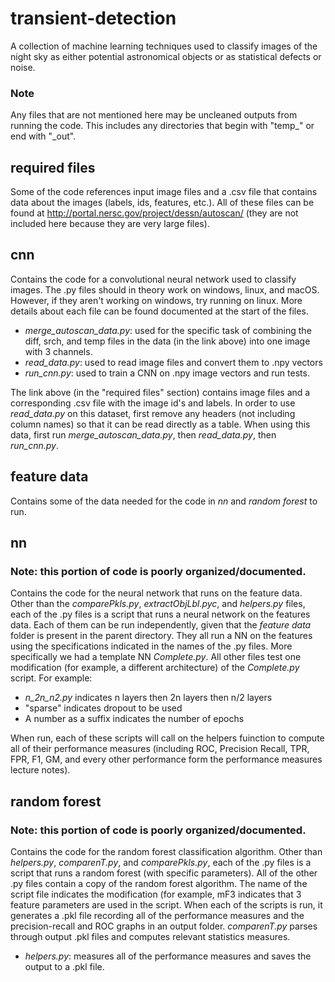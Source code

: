 # transient-detection
A collection of machine learning techniques used to classify images of the
night sky as either potential astronomical objects or as statistical defects or
noise.

### Note
Any files that are not mentioned here may be uncleaned outputs from
running the code. This includes any directories that begin with "temp\_" or
end with "\_out".

## required files
Some of the code references input image files and a .csv file that
contains data about the images (labels, ids, features, etc.). All of these
files can be found at http://portal.nersc.gov/project/dessn/autoscan/ (they
are not included here because they are very large files).

## cnn
Contains the code for a convolutional neural network used to classify images.
The .py files should in theory work on windows, linux, and macOS. However, if
they aren't working on windows, try running on linux. More details about each file
can be found documented at the start of the files.
- *merge_autoscan_data.py*: used for the specific task of combining the diff, srch,
and temp files in the data (in the link above) into one image with 3 channels.
- *read_data.py*: used to read image files and convert them to .npy vectors
- *run_cnn.py*: used to train a CNN on .npy image vectors and run tests.

The link above (in the "required files" section) contains image files and a
corresponding .csv file with the image id's and labels. In order to use
*read_data.py* on this dataset, first remove any headers (not including column
names) so that it can be read directly as a table. When using this data, first
run *merge_autoscan_data.py*, then *read_data.py*, then *run_cnn.py*.

## feature data
Contains some of the data needed for the code in *nn* and *random forest* to run.

## nn
### Note: this portion of code is poorly organized/documented. 
Contains the code for the neural network that runs on the feature data.
Other than the *comparePkls.py*, *extractObjLbl.pyc*, and *helpers.py* files, each of the .py files is a script that runs a neural network on the features data. Each of them can be run independently, given that the *feature data* folder is present in the parent directory. They all run a NN on the features using the specifications indicated in the names of the .py files. More specifically we had a template NN *Complete.py*. All other files test one modification (for example, a different architecture) of the *Complete.py* script. For example:
- *n_2n_n2.py* indicates n layers then 2n layers then n/2 layers
- "sparse" indicates dropout to be used
- A number as a suffix indicates the number of epochs

When run, each of these scripts will call on the helpers fuinction to compute all of their performance measures (including ROC, Precision Recall, TPR, FPR, F1, GM, and every other performance form the performance measures lecture notes).

## random forest
### Note: this portion of code is poorly organized/documented.
Contains the code for the random forest classification algorithm. Other than *helpers.py*, *comparenT.py*, and *comparePkls.py*, each of the .py files is a script that runs a random forest (with specific parameters). All of the other .py files contain a copy of the random forest algorithm. The name of the script file indicates the modification (for example, mF3 indicates that 3 feature parameters are used in the script. When each of the scripts is run, it generates a .pkl file recording all of the performance measures and the precision-recall and ROC graphs in an output folder. *comparenT.py* parses through output .pkl files and computes relevant statistics measures.
- *helpers.py*: measures all of the performance measures and saves the output to a .pkl file.
